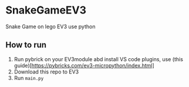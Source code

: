 # SnakeGameEV3
Snake Game on lego EV3 use python
## How to run
1. Run pybrick on your EV3module abd install VS code plugins, use (this guide)[https://pybricks.com/ev3-micropython/index.html]
2. Download this repo to EV3
3. Run `main.py`
   
